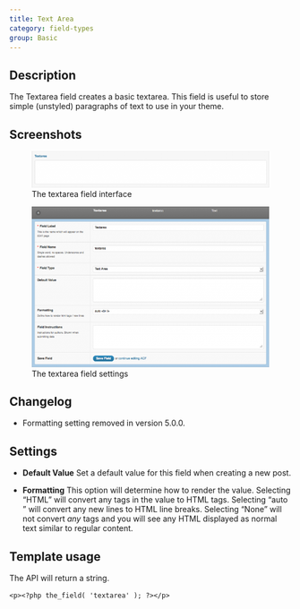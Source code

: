 ```yaml
---
title: Text Area
category: field-types
group: Basic
---
```


## Description
The Textarea field creates a basic textarea. This field is useful to store simple (unstyled) paragraphs of text to use in your theme.

## Screenshots
<div class="gallery">
	<figure>
		<a href="https://raw.githubusercontent.com/AdvancedCustomFields/docs/master/assets/acf-textarea-interface.png">
			<img src="https://raw.githubusercontent.com/AdvancedCustomFields/docs/master/assets/acf-textarea-interface.png" alt="Textarea field that allows you to enter a string" />
		</a>
		<figcaption>The textarea field interface</figcaption>
	</figure>
	<figure>
		<a href="https://raw.githubusercontent.com/AdvancedCustomFields/docs/master/assets/acf-textarea-settings.png">
			<img src="https://raw.githubusercontent.com/AdvancedCustomFields/docs/master/assets/acf-textarea-settings.png" alt="List of textarea field settings to set up a textarea field" />
		</a>
		<figcaption>The textarea field settings</figcaption>
	</figure>
</div>

## Changelog
- Formatting setting removed in version 5.0.0.

## Settings
- **Default Value**
  Set a default value for this field when creating a new post.

- **Formatting**
  This option will determine how to render the value. Selecting “HTML” will convert any tags in the value to HTML tags. Selecting “auto <br />” will convert any new lines to HTML line breaks. Selecting “None” will not convert _any_ tags and you will see any HTML displayed as normal text similar to regular content.

## Template usage

The API will return a string.
```
<p><?php the_field( 'textarea' ); ?></p>
```
